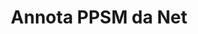 ---
############################# Static ############################
layout: "auto-gen-annotation"

############################# Head ############################
head_title: "Net PPSM API di annotazione Annota in C#"
head_description: "Net API per creare e annotare tipi di annotazioni popolari da PPSM, immagini, disegni e formati di file di documenti."

############################# Header ############################
title: "Annota PPSM da Net"
description: ""
bg_image: "https://cms.admin.containerize.com/templates/aspose/App_Themes/V3/images/bg/header1.png"
bg_overlay: false
button:
    enable: true
    icon: "fas fa-arrow-down"
    label: "Scarica la prova gratuita"
    link: "https://downloads.groupdocs.com/annotation/net"

############################# About ############################
about:
    enable: true
    title: "Informazioni su GroupDocs.Annotation per Net API"
    content: |
        GroupDocs.Annotation for Net API è una libreria che consente di aggiungere annotazioni a PDF, Word e altri documenti su Mac, Windows o Ubuntu. [GroupDocs.Annotation for Net](/annotation/net) è un'API Net nativa per la gestione delle annotazioni con supporto completo per la creazione, l'aggiunta, la modifica, l'eliminazione, l'estrazione e l'esportazione di annotazioni da immagini e vari altri documenti. L'elenco completo dei formati di documenti supportati è disponibile in questa [pagina](https://docs.groupdocs.com/annotation/net/supported-document-formats/).
        Questa libreria ti consente di lavorare non solo con il documento PPSM ma anche con molti altri tipi di documenti come Word, Excel, PowerPoint, e-mail di Outlook, Visio, Adobe, OpenDocument, OpenOffice, Photoshop, AutoCad e molti altri.
        L'API GroupDocs.Annotation per Net consente di creare e aggiungere nuove note, modificare annotazioni, estrarre commenti, annotazioni e rimuoverle dai documenti. La libreria supporta 13 diversi tipi di annotazione, tra cui Testo, Polilinea, Area, Sottolineato, Punto, Filigrana, Freccia, Ellisse, Sostituzione testo, Distanza, Campo di testo, Redazione risorsa in PDF, HTML, documenti Microsoft Word, fogli di calcolo, diagrammi, presentazioni, disegni, immagini e molti altri formati di file.
        L'esempio (vedi sotto) mostra come lavorare con il documento PPSM, in questo esempio puoi vedere i passaggi principali di come lavorare con GroupDocs. Annotazione: impostare una licenza, aprire un documento con cui vuoi lavorare, creare un annotazione, aggiunta di oggetti dati per impostare le proprietà di annotazione in base alle proprie esigenze e salvataggio del risultato nella posizione necessaria. Inoltre, puoi dare un'occhiata più dettagliata alle funzionalità supportate sulla nostra [pagina github](https://github.com/groupdocs-annotation/GroupDocs.Annotation-for-.NET) o nella [documentazione del nostro prodotto](https://docs.groupdocs.com/annotation/net/getting-started/).

############################# Steps ############################
howTo_Add:
steps_Add:
    enable: true
    title_left: "Passaggi per aggiungere annotazioni a PPSM in Net"
    content_left: |
        [GroupDocs.Annotation](/annotation/net/) rende facile per gli sviluppatori Net aggiungere vari tipi di annotazioni ai file PPSM all'interno di qualsiasi applicazione basata su Net implementando pochi semplici passaggi.
        *   Crea oggetti Reply con commento e data.
        *   Crea un oggetto AreaAnnotation, imposta le opzioni dell'area e aggiungi le risposte.
        *   Crea un oggetto Annotator e aggiungi l'annotazione dell'area.
        *   Salva il file di output.
    title_right: "Requisiti di sistema"
    content_right: |
        GroupDocs.Annotation for Net APIs è supportato su tutte le principali piattaforme e sistemi operativi. Prima di eseguire il codice seguente, assicurati di avere i seguenti prerequisiti installati sul tuo sistema.
        *   Sistemi operativi: Microsoft Windows, Linux, MacOS
        *   Ambienti di sviluppo: Visual Studio, Xamarin, MonoDevelop
        *   Framework: .NET Framework, .NET Standard, .NET Core, Mono
        *   Scarica l'ultima versione di GroupDocs.Annotation per .NET da [NuGet](https://www.nuget.org/packages/groupdocs.annotation)

############################# Preview ############################
preview_Add:
    enable: true
    title: Anteprima dell'annotazione ed esempio di codice
    content: |
        ![Annotation preview image](https://docs.groupdocs.com/annotation/java/images/add-text-field-annotation.png)
    code: |
        ```cs
        //Add text field annotation to the document from local disk
        using (Annotator annotator = new Annotator("input.bmp"))
        {
            TextFieldAnnotation textField = new TextFieldAnnotation
            {
                BackgroundColor = 65535,
                Box = new Rectangle(100, 100, 100, 100),
                CreatedOn = DateTime.Now,
                Text = "Some text",
                FontColor = 65535,
                FontSize = 12,
                Message = "This is text field annotation",
                Opacity = 0.7,
                PageNumber = 0,
                PenStyle = PenStyle.Dot,
                PenWidth = 3,
                FontFamily = "Arial",
                TextHorizontalAlignment = HorizontalAlignment.Center,
                Replies = new List
                {
                    new Reply
                    {
                        Comment = "First comment",
                        RepliedOn = DateTime.Now
                    },
                    new Reply
                    {
                        Comment = "Second comment",
                        RepliedOn = DateTime.Now
                    }
                }
            };
            annotator.Add(textField);
            annotator.Save("result.bmp");
        }
        ```

############################# Steps ############################
howTo_Remove:
steps_Remove:
    enable: true
    title_left: "Passaggi per rimuovere le annotazioni da PPSM in Net"
    content_left: |
        [GroupDocs.Annotation](/annotation/net/) rende più facile per gli sviluppatori Net rimuovere i dettagli delle annotazioni dai file PPSM all'interno di qualsiasi applicazione basata su Net implementando alcuni semplici passaggi.
        *   Crea oggetti Reply con commento e data.
        *   Crea un'istanza dell'oggetto SaveOptions e imposta AnnotationTypes = AnnotationType.None.
        *   Chiama il metodo di salvataggio con il percorso o il flusso del documento risultante e l'oggetto SaveOptions.

############################# Preview ############################
preview_Remove:
    enable: true
    code: |
        ```cs
        // 1- How to remove annotation from document using annotation index
        
        using (Annotator annotator = new Annotator("result.bmp"))
        {
            annotator.Remove(0);
            annotator.Save("removed.bmp");
        }
        
        // 2- How to remove annotation from document using annotation object
        
        using (Annotator annotator = new Annotator("result.bmp"))
        {
            var tmp = annotator.Get();
            annotator.Remove(tmp[0]);
            annotator.Save("removed.bmp");
        }
        
        // 3- How to remove some annotations from document using list of ID’s
        
        using (Annotator annotator = new Annotator("result.bmp"))
        {
            var idList = new List{1, 2, 3};
            annotator.Remove(idList);
            annotator.Save("removed.bmp");
        }
        
        // 4- How to remove some annotations from document using list of annotations
        
        using (Annotator annotator = new Annotator("result.bmp"))
        {
            var tmp = annotator.Get();
            annotator.Remove(tmp);
            annotator.Save("removed.bmp");
        }
        ```

############################# Steps ############################
howTo_Edit:
steps_Edit:
    enable: true
    title_left: "Passaggi per modificare le annotazioni da PPSM in Net"
    content_left: |
        [GroupDocs.Annotation](/annotation/net/) rende più facile per gli sviluppatori Net aggiornare varie proprietà di annotazione dai file PPSM all'interno di qualsiasi applicazione basata su Net implementando alcuni semplici passaggi.
        *   Crea un'istanza dell'oggetto Annotator con il percorso o il flusso del documento di input con LoadOptions istanziato con ImportAnnotations = true.
        *   Crea un'implementazione AnnotationBase e imposta l'ID dell'annotazione esistente (se l'annotazione con quell'ID non viene trovata, non verrà modificato nulla) o l'elenco dei percorsi delle annotazioni (tutte le annotazioni esistenti verranno rimosse).
        *   Chiama il metodo di aggiornamento dell'oggetto Annotator con annotazioni passate.
        *   Chiama il metodo di salvataggio con il percorso o il flusso del documento risultante e l'oggetto SaveOptions.

############################# Preview ############################
preview_Edit:
    enable: true
    code: |
        ```cs
        // open annotated document
        using (Annotator annotator = new Annotator("result.bmp"))
        {
            //assuming we are going to change some properties of existing annotation
                AreaAnnotation updated = new AreaAnnotation
                    {
                            // It's important to set existed annotation Id
                            Id = 1,
                            BackgroundColor = 255,
                            Box = new Rectangle(0, 0, 50, 200),
                            CreatedOn = DateTime.Now,
                            Message = "This is updated annotation",
                            Replies = new List
                            {
                                new Reply
                                {
                                    Comment = "Updated first comment",
                                    RepliedOn = DateTime.Now
                                },
                                new Reply
                                {
                                    Comment = "Updated second comment",
                                    RepliedOn = DateTime.Now
                                }
                            }
                        };
                // update annotation
                annotator.Update(updated);
                annotator.Save("result.bmp");
        }
        ```

############################# Steps ############################
howTo_Extract:
steps_Extract:
    enable: true
    title_left: "Passaggi per estrarre le annotazioni da PPSM in Net"
    content_left: |
        [GroupDocs.Annotation](/annotation/net/) rende facile per gli sviluppatori Net annotare documenti ed estrarre informazioni di annotazione da file PPSM all'interno di qualsiasi applicazione basata su Net implementando pochi semplici passaggi.
        *   Crea oggetti Reply con commento e data.
        *   Crea un'istanza dell'oggetto LoadOptions e chiama SetImportAnnotations con argomento vero.
        *   Definisci variabile con tipo List.
        *   Chiama il metodo get e restituisci il risultato alla variabile sopra.

############################# Preview ############################
preview_Extract:
    enable: true
    code: |
        ```cs
        // for using this example input file ("annotated.bmp") must be with annotations
        using (Annotator annotator = new Annotator("annotated.bmp"))
        {
            List annotations = annotator.Get();
            XmlSerializer formatter = new XmlSerializer(typeof(List));
            using (FileStream fs = new FileStream("annotations.xml", FileMode.Create))
            {
                fs.SetLength(0);
                formatter.Serialize(fs, annotations);
            }
        }
        ```

############################# Demos ############################
demos:
    enable: true
    title: "Demo dal vivo per aggiungere, rimuovere, modificare ed estrarre annotazioni a documenti e immagini"
    content: |
        Aggiungi, rimuovi, modifica ed estrai subito le annotazioni dal file PPSM visitando il sito web [GroupDocs.Annotation Live Demos](https://products.groupdocs.app/annotation/family). La demo dal vivo ha i seguenti vantaggi

############################# About Formats ############################
about_formats:
    enable: true
    format:
        # format loop
        - icon: "far fa-file-ppsm"
          title: "Informazioni sul formato file PPSM"
          content: |
            I file con estensione PPSM rappresentano il formato di file di presentazione abilitato per macro creato con Microsoft PowerPoint 2007 o versioni successive. Un altro formato di file simile è PPTM che differisce nell'apertura con Microsoft PowerPoint in formato modificabile invece di essere eseguito come presentazione. Quando viene eseguito come presentazione, il file PPSM mostra le diapositive della presentazione con i contenuti intatti nella presentazione ed è in modalità di sola lettura per impostazione predefinita. I file PPSM possono ancora essere modificati in Microsoft PowerPoint aprendolo in PowerPoint.

          link: "https://docs.fileformat.com/image/ppsm/"

############################# More Formats ############################
more_formats:
    enable: true
    title: "Lavorare con altri formati di documenti popolari"
    content: |
        Aggiorna le proprietà delle annotazioni da alcuni dei formati di file più diffusi come indicato di seguito.
    format:
        # format loop
        - name: "Annotate PDF document"
          link: "https://products.groupdocs.com/annotation/net/pdf/"
          description: "Adobe Portable Document Format"

        # format loop
        - name: "Annotate DOC document"
          link: "https://products.groupdocs.com/annotation/net/doc/"
          description: "Microsoft Word Document"

        # format loop
        - name: "Annotate DOCM document"
          link: "https://products.groupdocs.com/annotation/net/docm/"
          description: "Microsoft Word Macro-Enabled Document"

        # format loop
        - name: "Annotate DOCX document"
          link: "https://products.groupdocs.com/annotation/net/docx/"
          description: "Microsoft Word Open XML Document"

        # format loop
        - name: "Annotate DOT document"
          link: "https://products.groupdocs.com/annotation/net/dot/"
          description: "Microsoft Word Document Template"

        # format loop
        - name: "Annotate DOTX document"
          link: "https://products.groupdocs.com/annotation/net/dotx/"
          description: "Word Open XML Document Template"

        # format loop
        - name: "Annotate RTF document"
          link: "https://products.groupdocs.com/annotation/net/rtf/"
          description: "Rich Text Document"

        # format loop
        - name: "Annotate ODT document"
          link: "https://products.groupdocs.com/annotation/net/odt/"
          description: "Open Document Text"

        # format loop
        - name: "Annotate XLS document"
          link: "https://products.groupdocs.com/annotation/net/xls/"
          description: "Microsoft Excel Binary File Format"

        # format loop
        - name: "Annotate XLSX document"
          link: "https://products.groupdocs.com/annotation/net/xlsx/"
          description: "Microsoft Excel Open XML Spreadsheet"

        # format loop
        - name: "Annotate XLSM document"
          link: "https://products.groupdocs.com/annotation/net/xlsm/"
          description: "Microsoft Excel Macro-Enabled Spreadsheet"

        # format loop
        - name: "Annotate XLSB document"
          link: "https://products.groupdocs.com/annotation/net/xlsb/"
          description: "Microsoft Excel Binary Worksheet"

        # format loop
        - name: "Annotate ODS document"
          link: "https://products.groupdocs.com/annotation/net/ods/"
          description: "Open Document Spreadsheet"

        # format loop
        - name: "Annotate PPT document"
          link: "https://products.groupdocs.com/annotation/net/ppt/"
          description: "PowerPoint Presentation"

        # format loop
        - name: "Annotate PPTX document"
          link: "https://products.groupdocs.com/annotation/net/pptx/"
          description: "PowerPoint Open XML Presentation"

        # format loop
        - name: "Annotate PPSX document"
          link: "https://products.groupdocs.com/annotation/net/ppsx/"
          description: "PowerPoint Open XML Slide Show"

        # format loop
        - name: "Annotate POTM document"
          link: "https://products.groupdocs.com/annotation/net/potm/"
          description: "Microsoft PowerPoint Template"

        # format loop
        - name: "Annotate PPTM document"
          link: "https://products.groupdocs.com/annotation/net/pptm/"
          description: "Microsoft PowerPoint Presentation"

        # format loop
        - name: "Annotate PPS document"
          link: "https://products.groupdocs.com/annotation/net/pps/"
          description: "Microsoft PowerPoint 97-2003 Slide Show"

        # format loop
        - name: "Annotate ODP document"
          link: "https://products.groupdocs.com/annotation/net/odp/"
          description: "OpenDocument Presentation"

        # format loop
        - name: "Annotate HTML document"
          link: "https://products.groupdocs.com/annotation/net/html/"
          description: "HyperText Markup Language"

        # format loop
        - name: "Annotate TIFF document"
          link: "https://products.groupdocs.com/annotation/net/tiff/"
          description: "Tagged Image File Format"

        # format loop
        - name: "Annotate JPEG document"
          link: "https://products.groupdocs.com/annotation/net/jpeg/"
          description: "JPEG Image"

        # format loop
        - name: "Annotate PNG document"
          link: "https://products.groupdocs.com/annotation/net/png/"
          description: "Portable Network Graphic"

        # format loop
        - name: "Annotate EML document"
          link: "https://products.groupdocs.com/annotation/net/eml/"
          description: "E-mail Message"

        # format loop
        - name: "Annotate MSG document"
          link: "https://products.groupdocs.com/annotation/net/msg/"
          description: "Microsoft Outlook E-mail Message"

        # format loop
        - name: "Annotate VSD document"
          link: "https://products.groupdocs.com/annotation/net/vsd/"
          description: "Microsoft Visio 2003-2010 Drawing"

        # format loop
        - name: "Annotate VSDX document"
          link: "https://products.groupdocs.com/annotation/net/vsdx/"
          description: "Microsoft Visio Drawing"

        # format loop
        - name: "Annotate VSS document"
          link: "https://products.groupdocs.com/annotation/net/vss/"
          description: "Microsoft Visio 2003-2010 Stencil"

        # format loop
        - name: "Annotate VST document"
          link: "https://products.groupdocs.com/annotation/net/vst/"
          description: "Microsoft Visio 2013 Stencil"

        # format loop
        - name: "Annotate DWG document"
          link: "https://products.groupdocs.com/annotation/net/dwg/"
          description: "Autodesk Design Data Formats"

        # format loop
        - name: "Annotate DXF document"
          link: "https://products.groupdocs.com/annotation/net/dxf/"
          description: "AutoCAD Drawing Interchange"

        # format loop
        - name: "Annotate DCM document"
          link: "https://products.groupdocs.com/annotation/net/dcm/"
          description: "Digital Imaging and Communications in Medicine"

        # format loop
        - name: "Annotate WMF document"
          link: "https://products.groupdocs.com/annotation/net/wmf/"
          description: "Windows Metafile"

        # format loop
        - name: "Annotate EMF document"
          link: "https://products.groupdocs.com/annotation/net/emf/"
          description: "Enhanced Metafile Format"


############################# Back to top ###############################
back_to_top:
    enable: true
---